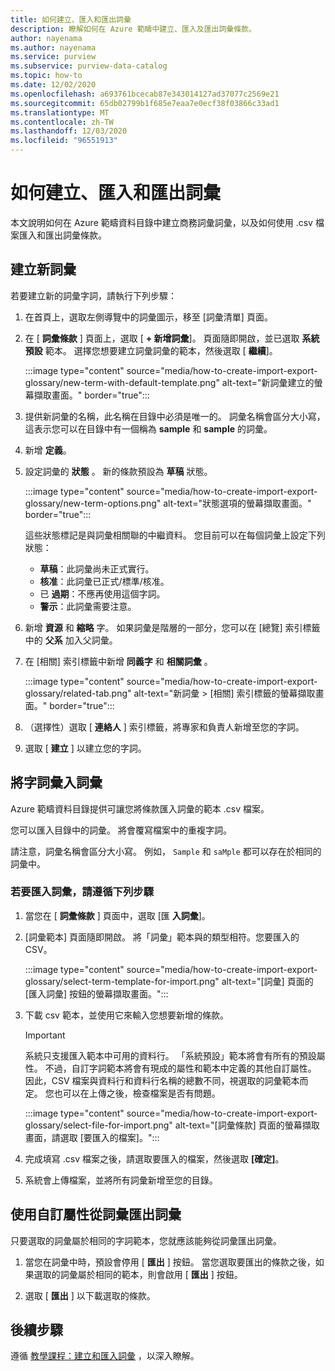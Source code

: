 ```yaml
---
title: 如何建立、匯入和匯出詞彙
description: 瞭解如何在 Azure 範疇中建立、匯入及匯出詞彙條款。
author: nayenama
ms.author: nayenama
ms.service: purview
ms.subservice: purview-data-catalog
ms.topic: how-to
ms.date: 12/02/2020
ms.openlocfilehash: a693761bcecab87e343014127ad37077c2569e21
ms.sourcegitcommit: 65db02799b1f685e7eaa7e0ecf38f03866c33ad1
ms.translationtype: MT
ms.contentlocale: zh-TW
ms.lasthandoff: 12/03/2020
ms.locfileid: "96551913"
---
```

# <a name="how-to-create-import-and-export-glossary-terms"></a>如何建立、匯入和匯出詞彙

本文說明如何在 Azure 範疇資料目錄中建立商務詞彙詞彙，以及如何使用 .csv 檔案匯入和匯出詞彙條款。

## <a name="create-a-new-term"></a>建立新詞彙

若要建立新的詞彙字詞，請執行下列步驟：

1. 在首頁上，選取左側導覽中的詞彙圖示，移至 [詞彙清單] 頁面。

2. 在 [ **詞彙條款** ] 頁面上，選取 [ **+ 新增詞彙**]。 頁面隨即開啟，並已選取 **系統預設** 範本。 選擇您想要建立詞彙詞彙的範本，然後選取 [ **繼續**]。

   :::image type="content" source="media/how-to-create-import-export-glossary/new-term-with-default-template.png" alt-text="新詞彙建立的螢幕擷取畫面。" border="true":::

3. 提供新詞彙的名稱，此名稱在目錄中必須是唯一的。 詞彙名稱會區分大小寫，這表示您可以在目錄中有一個稱為 **sample** 和 **sample** 的詞彙。

4. 新增 **定義**。

5. 設定詞彙的 **狀態** 。 新的條款預設為 **草稿** 狀態。

   :::image type="content" source="media/how-to-create-import-export-glossary/new-term-options.png" alt-text="狀態選項的螢幕擷取畫面。" border="true":::

   這些狀態標記是與詞彙相關聯的中繼資料。 您目前可以在每個詞彙上設定下列狀態：

   - **草稿**：此詞彙尚未正式實行。
   - **核准**：此詞彙已正式/標準/核准。
   - 已 **過期**：不應再使用這個字詞。
   - **警示**：此詞彙需要注意。

6. 新增 **資源** 和 **縮略** 字。 如果詞彙是階層的一部分，您可以在 [總覽] 索引標籤中的 **父系** 加入父詞彙。

7. 在 [相關] 索引標籤中新增 **同義字** 和 **相關詞彙** 。

   :::image type="content" source="media/how-to-create-import-export-glossary/related-tab.png" alt-text="新詞彙 > [相關] 索引標籤的螢幕擷取畫面。" border="true":::

8. （選擇性）選取 [ **連絡人** ] 索引標籤，將專家和負責人新增至您的字詞。

9. 選取 [ **建立** ] 以建立您的字詞。

## <a name="import-terms-into-the-glossary"></a>將字詞彙入詞彙

Azure 範疇資料目錄提供可讓您將條款匯入詞彙的範本 .csv 檔案。

您可以匯入目錄中的詞彙。 將會覆寫檔案中的重複字詞。

請注意，詞彙名稱會區分大小寫。 例如， `Sample` 和 `saMple` 都可以存在於相同的詞彙中。

### <a name="to-import-terms-follow-these-steps"></a>若要匯入詞彙，請遵循下列步驟

1. 當您在 [ **詞彙條款** ] 頁面中，選取 [匯 **入詞彙**]。

2. [詞彙範本] 頁面隨即開啟。 將「詞彙」範本與的類型相符。您要匯入的 CSV。

   :::image type="content" source="media/how-to-create-import-export-glossary/select-term-template-for-import.png" alt-text="[詞彙] 頁面的 [匯入詞彙] 按鈕的螢幕擷取畫面。":::

3. 下載 csv 範本，並使用它來輸入您想要新增的條款。

   > [!Important]
   > 系統只支援匯入範本中可用的資料行。 「系統預設」範本將會有所有的預設屬性。
   > 不過，自訂字詞範本將會有現成的屬性和範本中定義的其他自訂屬性。 因此，CSV 檔案與資料行和資料行名稱的總數不同，視選取的詞彙範本而定。 您也可以在上傳之後，檢查檔案是否有問題。

   :::image type="content" source="media/how-to-create-import-export-glossary/select-file-for-import.png" alt-text="[詞彙條款] 頁面的螢幕擷取畫面，請選取 [要匯入的檔案]。":::

4. 完成填寫 .csv 檔案之後，請選取要匯入的檔案，然後選取 **[確定]**。

5. 系統會上傳檔案，並將所有詞彙新增至您的目錄。

## <a name="export-terms-from-glossary-with-custom-attributes"></a>使用自訂屬性從詞彙匯出詞彙

只要選取的詞彙屬於相同的字詞範本，您就應該能夠從詞彙匯出詞彙。

1. 當您在詞彙中時，預設會停用 [ **匯出** ] 按鈕。 當您選取要匯出的條款之後，如果選取的詞彙屬於相同的範本，則會啟用 [ **匯出** ] 按鈕。

2. 選取 [ **匯出** ] 以下載選取的條款。

## <a name="next-steps"></a>後續步驟

遵循 [教學課程：建立和匯入詞彙](tutorial-import-create-glossary-terms.md) ，以深入瞭解。
